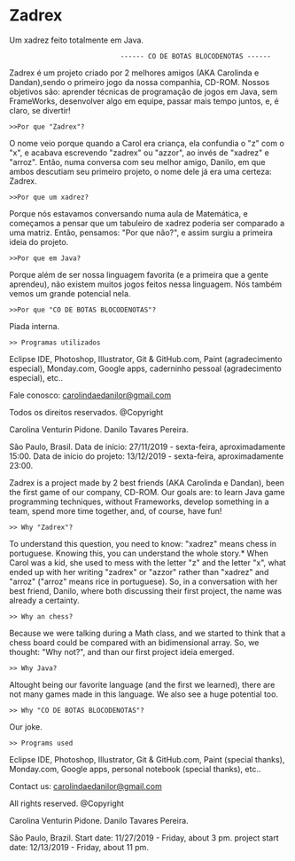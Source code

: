 # Zadrex
Um xadrez feito totalmente em Java.

								------ CO DE BOTAS BLOCODENOTAS ------

Zadrex é um projeto criado por 2 melhores amigos (AKA Carolinda e Dandan),sendo o primeiro jogo da nossa companhia, CD-ROM. Nossos objetivos são: aprender técnicas de programação de jogos em Java, sem FrameWorks, desenvolver algo em equipe, passar mais tempo juntos, e, é claro, se divertir!

	>>Por que "Zadrex"?

O nome veio porque quando a Carol era criança, ela confundia o "z" com o "x", e acabava escrevendo "zadrex" ou "azzor", ao invés de "xadrez" e "arroz". Então, numa
conversa com seu melhor amigo, Danilo, em que ambos descutiam seu primeiro projeto, o nome dele já era uma certeza: Zadrex.

	>>Por que um xadrez?

Porque nós estavamos conversando numa aula de Matemática, e começamos a pensar que um tabuleiro de xadrez poderia ser comparado a uma matriz. Então, pensamos: "Por que
não?", e assim surgiu a primeira ideia do projeto.

	>>Por que em Java?

Porque além de ser nossa linguagem favorita (e a primeira que a gente aprendeu), não existem muitos jogos feitos nessa linguagem. Nós também vemos um grande potencial
nela.

	>>Por que "CO DE BOTAS BLOCODENOTAS"?

Piada interna.

	>> Programas utilizados

Eclipse IDE, Photoshop, Illustrator, Git & GitHub.com, Paint (agradecimento especial), Monday.com, Google apps, caderninho pessoal (agradecimento especial), etc..


Fale conosco: carolindaedanilor@gmail.com

Todos os direitos reservados.
@Copyright

Carolina Venturin Pidone.
Danilo Tavares Pereira.

São Paulo, Brasil.
Data de início: 27/11/2019 - sexta-feira, aproximadamente 15:00.
Data de início do projeto: 13/12/2019 - sexta-feira, aproximadamente 23:00.


Zadrex is a project made by 2 best friends (AKA Carolinda e Dandan), been the first game of our company, CD-ROM. Our goals are: to learn Java game programming techniques, without Frameworks, develop something in a team, spend more time together, and, of course, have fun!

	>> Why "Zadrex"?

To understand this question, you need to know: "xadrez" means chess in portuguese. Knowing this, you can understand the whole story.* When Carol was a kid, she used to mess
with the letter "z" and the letter "x", what ended up with her writing "zadrex" or "azzor" rather than "xadrez" and "arroz" ("arroz" means rice in portuguese). So, in a
conversation with her best friend, Danilo, where both discussing their first project, the name was already a certainty.

	>> Why an chess?

Because we were talking  during a Math class, and we started to think that a chess board could be compared with an bidimensional array. So, we thought: "Why not?", and
than our first project ideia emerged.

	>> Why Java?

Altought being our favorite language (and the first we learned), there are not many games made in this language. We also see a huge potential too.

	>> Why "CO DE BOTAS BLOCODENOTAS"?

Our joke.

	>> Programs used

Eclipse IDE, Photoshop, Illustrator, Git & GitHub.com, Paint (special thanks), Monday.com, Google apps, personal notebook (special thanks), etc..

Contact us: carolindaedanilor@gmail.com

All rights reserved.
@Copyright

Carolina Venturin Pidone.
Danilo Tavares Pereira.

São Paulo, Brazil.
Start date: 11/27/2019 - Friday, about 3 pm.
project start date: 12/13/2019 - Friday, about 11 pm.
